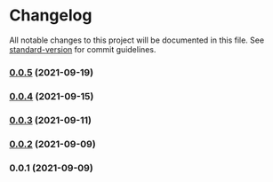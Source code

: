 # Changelog

All notable changes to this project will be documented in this file. See [standard-version](https://github.com/conventional-changelog/standard-version) for commit guidelines.

### [0.0.5](https://github.com/LGDHuaOPER/lgd-utils/compare/v0.0.4...v0.0.5) (2021-09-19)

### [0.0.4](https://github.com/LGDHuaOPER/lgd-utils/compare/v0.0.3...v0.0.4) (2021-09-15)

### [0.0.3](https://github.com/LGDHuaOPER/lgd-utils/compare/v0.0.2...v0.0.3) (2021-09-11)

### [0.0.2](https://github.com/LGDHuaOPER/lgd-utils/compare/v0.0.1...v0.0.2) (2021-09-09)

### 0.0.1 (2021-09-09)
